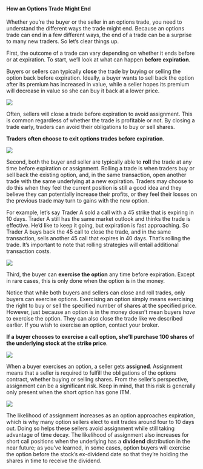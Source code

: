 #### How an Options Trade Might End

Whether you’re the buyer or the seller in an options trade, you need to understand the different ways the trade might end. Because an options trade can end in a few different ways, the end of a trade can be a surprise to many new traders. So let’s clear things up.

First, the outcome of a trade can vary depending on whether it ends before or at expiration. To start, we’ll look at what can happen  **before expiration**.

Buyers or sellers can typically  **close**  the trade by buying or selling the option back before expiration. Ideally, a buyer wants to sell back the option after its premium has increased in value, while a seller hopes its premium will decrease in value so she can buy it back at a lower price.

![](https://education.ameritrade.com/content/cms/images/BDTO_Lesson_2.50.01.jpg)

Often, sellers will close a trade before expiration to avoid assignment. This is common regardless of whether the trade is profitable or not. By closing a trade early, traders can avoid their obligations to buy or sell shares.

**Traders often choose to exit options trades before expiration**.

![](https://education.ameritrade.com/content/cms/images/BDTO_Lesson_2.50.02.jpg)

Second, both the buyer and seller are typically able to  **roll**  the trade at any time before expiration or assignment. Rolling a trade is when traders buy or sell back the existing option, and, in the same transaction, open another trade with the same underlying at a new expiration. Traders may choose to do this when they feel the current position is still a good idea and they believe they can potentially increase their profits, or they feel their losses on the previous trade may turn to gains with the new option.

For example, let’s say Trader A sold a call with a 45 strike that is expiring in 10 days. Trader A still has the same market outlook and thinks the trade is effective. He’d like to keep it going, but expiration is fast approaching. So Trader A buys back the 45 call to close the trade, and in the same transaction, sells another 45 call that expires in 40 days. That’s rolling the trade. It’s important to note that rolling strategies will entail additional transaction costs.

![](https://education.ameritrade.com/content/cms/images/BDTO_Lesson_2.50.03.jpg)

Third, the buyer can  **exercise the option**  any time before expiration. Except in rare cases, this is only done when the option is in the money.

Notice that while both buyers and sellers can close and roll trades, only buyers can exercise options. Exercising an option simply means exercising the right to buy or sell the specified number of shares at the specified price. However, just because an option is in the money doesn’t mean buyers  _have_ to exercise the option. They can also close the trade like we described earlier. If you wish to exercise an option, contact your broker.

**If a buyer chooses to exercise a call option, she’ll purchase 100 shares of the underlying stock at the strike price**.

![](https://education.ameritrade.com/content/cms/images/BDTO_Lesson_2.50.04.jpg)

When a buyer exercises an option, a seller gets  **assigned**. Assignment means that a seller is required to fulfill the obligations of the options contract, whether buying or selling shares. From the seller’s perspective, assignment can be a significant risk. Keep in mind, that this risk is generally only present when the short option has gone ITM.

![](https://education.ameritrade.com/content/cms/images/BDTO_Lesson_2.50.05.jpg)

The likelihood of assignment increases as an option approaches expiration, which is why many option sellers elect to exit trades around four to 10 days out. Doing so helps these sellers avoid assignment while still taking advantage of time decay. The likelihood of assignment also increases for short call positions when the underlying has a  **dividend**  distribution in the near future; as you’ve learned, in some cases, option buyers will exercise the option before the stock’s ex-dividend date so that they’re holding the shares in time to receive the dividend.


<!--stackedit_data:
eyJoaXN0b3J5IjpbLTEwMTk1OTkwODRdfQ==
-->